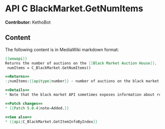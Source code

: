 # API C BlackMarket.GetNumItems

**Contributor:** KethoBot

## Content

The following content is in MediaWiki markdown format:

```mediawiki
{{wowapi}}
Returns the number of auctions on the [[Black Market Auction House]].
 numItems = C_BlackMarket.GetNumItems()

==Returns==
:;numItems:{{apitype|number}} - number of auctions on the black market.

==Details==
* Note that the black market API sometimes exposes information about recently-completed auctions, so some of those items may already be sold.

==Patch changes==
* {{Patch 5.0.4|note=Added.}}

==See also==
* {{api|C_BlackMarket.GetItemInfoByIndex}}
```